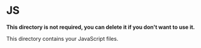 # JS

**This directory is not required, you can delete it if you don't want to use it.**

This directory contains your JavaScript files.
